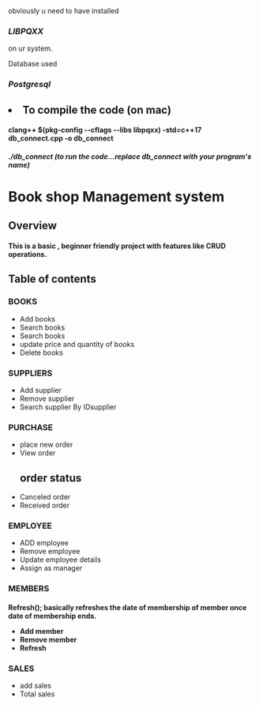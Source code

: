 <div>
  <span>obviously u need to have installed <h3><b><i> LIBPQXX </i></b></h3>on ur system.</span>
  <br>
   <p></p>Database used<h3><b><i>Postgresql</i></b></h3></p>
</div>
<div>
  <h2><li>To compile the code (on mac)</li></h2>
  <p><h4>clang++ $(pkg-config --cflags --libs libpqxx) -std=c++17 db_connect.cpp -o db_connect</h4></p>
  <p><h5>./db_connect (to run the code...replace db_connect with your program's name)</h5></p>
</div>
<h1>Book shop Management system</h1>
<h2>Overview</h2>
<h4>This is a basic , beginner friendly project with features like CRUD operations.</h4>
<h2>Table of contents </h2>
<h3>BOOKS</h3>
<ul>
  <li>Add books</li>
  <li>Search books</li>
  <li>Search books</li>
  <li>update price and quantity of books</li>
  <li>Delete books</li>
</ul>
<h3>SUPPLIERS</h3>
<ul>
  <li>Add supplier</li>
  <li>Remove supplier</li>
  <li>Search supplier By IDsupplier</li>
</ul>
<h3>PURCHASE</h3>
<ul>
  <li>place new order</li>
  <li> View order</li>
   <h2>order status</h2>
  <li>Canceled order</li> 
  <li> Received order</li>
</ul>
<h3>EMPLOYEE</h3>
<ul>
   <li>ADD employee</li>
   <li>Remove employee</li>
   <li>Update employee details</li>
   <li>Assign as manager</li>
</ul>
<h3>MEMBERS</h3>
<h4>Refresh(); basically refreshes the date of membership of member once date of membership ends.
<ul>
  <li>Add member</li>
  <li>Remove member</li>
  <li>Refresh</li>
</ul>
<h3>SALES</h3>
<ul>
  <li>add sales</li>
  <li>Total sales </li>
</ul>
